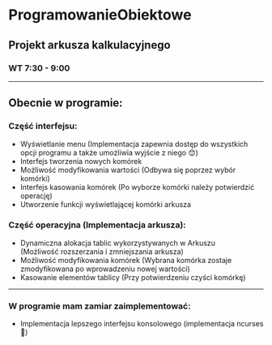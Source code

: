 # ProgramowanieObiektowe
## Projekt arkusza kalkulacyjnego
### WT 7:30 - 9:00 
---
## Obecnie w programie:

### Część interfejsu: 
+ Wyświetlanie menu (Implementacja zapewnia dostęp do wszystkich opcji programu a także umożliwia wyjście z niego 😊) 
+ Interfejs tworzenia nowych komórek 
+ Możliwość modyfikowania wartości (Odbywa się poprzez wybór komórki)
+ Interfejs kasowania komórek (Po wyborze komórki należy potwierdzić operację)
+ Utworzenie funkcji wyświetlającej komórki arkusza 

### Część operacyjna (Implementacja arkusza):
+ Dynamiczna alokacja tablic wykorzystywanych w Arkuszu (Możliwość rozszerzania i zmniejszania arkusza)
+ Możliwość modyfikowania komórek (Wybrana komórka zostaje zmodyfikowana po wprowadzeniu nowej wartości)
+ Kasowanie elementów tablicy (Przy potwierdzeniu czyści komórkę)

---
### W programie mam zamiar zaimplementować:
+ Implementacja lepszego interfejsu konsolowego (implementacja ncurses 🐧) 
